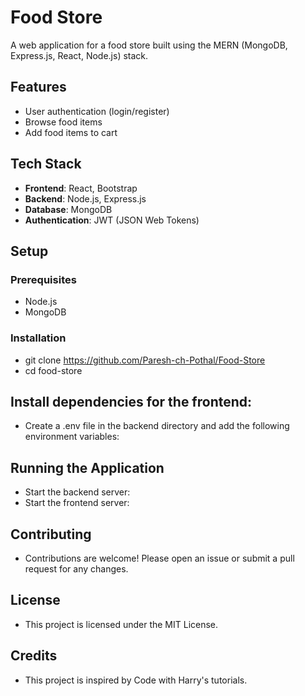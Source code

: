 # Food Store

A web application for a food store built using the MERN (MongoDB, Express.js, React, Node.js) stack.

## Features

- User authentication (login/register)
- Browse food items
- Add food items to cart

## Tech Stack

- **Frontend**: React, Bootstrap
- **Backend**: Node.js, Express.js
- **Database**: MongoDB
- **Authentication**: JWT (JSON Web Tokens)

## Setup
### Prerequisites

- Node.js
- MongoDB

### Installation
- git clone https://github.com/Paresh-ch-Pothal/Food-Store
- cd food-store

## Install dependencies for the frontend:
- Create a .env file in the backend directory and add the following environment variables:

## Running the Application
- Start the backend server:
- Start the frontend server:

## Contributing
- Contributions are welcome! Please open an issue or submit a pull request for any changes.

## License
- This project is licensed under the MIT License.

## Credits
- This project is inspired by Code with Harry's tutorials.


